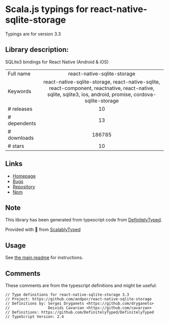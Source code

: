 
# Scala.js typings for react-native-sqlite-storage

Typings are for version 3.3

## Library description:
SQLite3 bindings for React Native (Android & iOS)

|                    |                 |
| ------------------ | :-------------: |
| Full name          | react-native-sqlite-storage |
| Keywords           | react-native-sqlite-storage, react-native-sqlite, react-component, reactnative, react-native, sqlite, sqlite3, ios, android, promise, cordova-sqlite-storage |
| # releases         | 10 |
| # dependents       | 13 |
| # downloads        | 186785 |
| # stars            | 10 |

## Links
- [Homepage](https://github.com/andpor/react-native-sqlite-storage)
- [Bugs](https://github.com/andpor/react-native-sqlite-storage/issues)
- [Repository](https://github.com/andpor/react-native-sqlite-storage)
- [Npm](https://www.npmjs.com/package/react-native-sqlite-storage)
    


## Note
This library has been generated from typescript code from [DefinitelyTyped](https://definitelytyped.org).

Provided with :purple_heart: from [ScalablyTyped](https://github.com/oyvindberg/ScalablyTyped)

## Usage
See [the main readme](../../readme.md) for instructions.

## Comments

These comments are from the typescript definitions and might be useful:
```
// Type definitions for react-native-sqlite-storage 3.3
// Project: https://github.com/andpor/react-native-sqlite-storage
// Definitions by: Sergei Dryganets <https://github.com/dryganets>
//                 Deividi Cavarzan <https://github.com/cavarzan>
// Definitions: https://github.com/DefinitelyTyped/DefinitelyTyped
// TypeScript Version: 2.4

```

